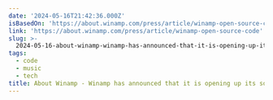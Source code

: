 ```yaml
---
date: '2024-05-16T21:42:36.000Z'
isBasedOn: 'https://about.winamp.com/press/article/winamp-open-source-code'
link: 'https://about.winamp.com/press/article/winamp-open-source-code'
slug: >-
  2024-05-16-about-winamp-winamp-has-announced-that-it-is-opening-up-its-source-code-t
tags:
  - code
  - music
  - tech
title: About Winamp - Winamp has announced that it is opening up its source code t
---
```

 

